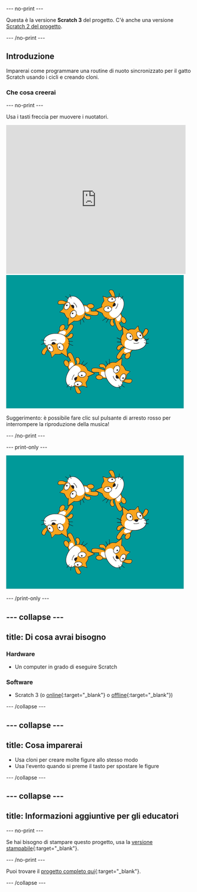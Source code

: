 --- no-print ---

Questa è la versione **Scratch 3** del progetto. C'è anche una versione [Scratch 2 del progetto](https://projects.raspberrypi.org/it-IT/projects/synchronised-swimming-scratch2).

--- /no-print ---

## Introduzione

Imparerai come programmare una routine di nuoto sincronizzato per il gatto Scratch usando i cicli e creando cloni.

### Che cosa creerai

--- no-print ---

Usa i tasti freccia per muovere i nuotatori.

<div class="scratch-preview">
  <iframe allowtransparency="true" width="485" height="402" src="https://scratch.mit.edu/projects/embed/113149575/?autostart=false" frameborder="0" scrolling="no">></iframe>
  <img src="images/swim-final.png">
</div>

Suggerimento: è possibile fare clic sul pulsante di arresto rosso per interrompere la riproduzione della musica!

--- /no-print ---

--- print-only ---

![progetto completo](images/swim-final.png)

--- /print-only ---

--- collapse ---
---
title: Di cosa avrai bisogno
---

### Hardware

+ Un computer in grado di eseguire Scratch

### Software

+ Scratch 3 (o [online](http://rpf.io/scratchon){:target="_blank"} o [offline](http://rpf.io/scratchoff){:target="_blank"})

--- /collapse ---

--- collapse ---
---
title: Cosa imparerai
---

- Usa cloni per creare molte figure allo stesso modo
- Usa l'evento quando si preme il tasto per spostare le figure

--- /collapse ---

--- collapse ---
---
title: Informazioni aggiuntive per gli educatori
---

--- no-print ---

Se hai bisogno di stampare questo progetto, usa la [versione stampabile](https://projects.raspberrypi.org/it-IT/projects/synchronised-swimming/print){:target="_blank"}.

--- /no-print ---

Puoi trovare il [progetto completo qui](http://rpf.io/p/it-IT/synchronised-swimming-get){:target="_blank"}.

--- /collapse ---
